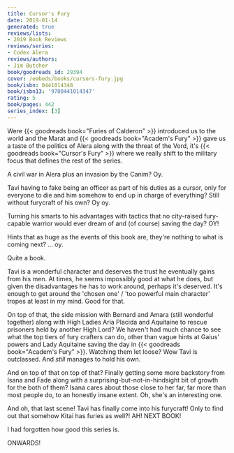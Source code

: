 ```yaml
---
title: Cursor's Fury
date: 2019-01-14
generated: true
reviews/lists:
- 2019 Book Reviews
reviews/series:
- Codex Alera
reviews/authors:
- Jim Butcher
book/goodreads_id: 29394
cover: /embeds/books/cursors-fury.jpg
book/isbn: 0441014348
book/isbn13: '9780441014347'
rating: 5
book/pages: 442
series_index: [3]
---
```

Were {{< goodreads book="Furies of Calderon" >}} introduced us to the world and the Marat and {{< goodreads book="Academ's Fury" >}} gave us a taste of the politics of Alera along with the threat of the Vord, it's {{< goodreads book="Cursor's Fury" >}} where we really shift to the military focus that defines the rest of the series.  

A civil war in Alera plus an invasion by the Canim? Oy.  

<!--more-->

Tavi having to fake being an officer as part of his duties as a cursor, only for everyone to die and him somehow to end up in charge of everything? Still without furycraft of his own? Oy oy.  

Turning his smarts to his advantages with tactics that no city-raised fury- capable warrior would ever dream of and (of course) saving the day? OY!  

Hints that as huge as the events of this book are, they're nothing to what is coming next? ... oy.  

Quite a book.  

Tavi is a wonderful character and deserves the trust he eventually gains from his men. At times, he seems impossibly good at what he does, but given the disadvantages he has to work around, perhaps it's deserved. It's enough to get around the 'chosen one' / 'too powerful main character' tropes at least in my mind. Good for that.  

On top of that, the side mission with Bernard and Amara (still wonderful together) along with High Ladies Aria Placida and Aquitaine to rescue prisoners held by another High Lord? We haven't had much chance to see what the top tiers of fury crafters can do, other than vague hints at Gaius' powers and Lady Aquitaine saving the day in {{< goodreads book="Academ's Fury" >}}. Watching them let loose? Wow Tavi is outclassed. And _still_ manages to hold his own.  

And on top of that on top of that? Finally getting some more backstory from Isana and Fade along with a surprising-but-not-in-hindsight bit of growth for the both of them? Isana cares about those close to her far, far more than most people do, to an honestly insane extent. Oh, she's an interesting one.  

And oh, that last scene! Tavi has finally come into his furycraft! Only to find out that somehow Kitai has furies as well?! AH! NEXT BOOK!  

I had forgotten how good this series is.  

ONWARDS!